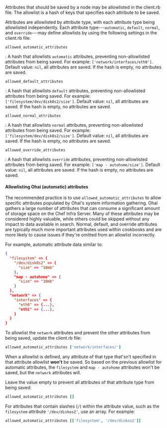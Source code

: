 Attributes that should be saved by a node may be allowlisted in the client.rb file. The allowlist is a hash of keys that specifies each attribute to be saved.

Attributes are allowlisted by attribute type, with each attribute type being allowlisted independently. Each attribute type---`automatic`, `default`, `normal`, and `override`---may define allowlists by using the following settings in the client.rb file:

`allowed_automatic_attributes`

: A hash that allowlists `automatic` attributes, preventing non-allowlisted attributes from being saved. For example: `['network/interfaces/eth0']`. Default value: `nil`, all attributes are saved. If the hash is empty, no attributes are saved.

`allowed_default_attributes`

: A hash that allowlists `default` attributes, preventing non-allowlisted attributes from being saved. For example: `['filesystem/dev/disk0s2/size']`. Default value: `nil`, all attributes are saved. If the hash is empty, no attributes are saved.

`allowed_normal_attributes`

: A hash that allowlists `normal` attributes, preventing non-allowlisted attributes from being saved. For example: `['filesystem/dev/disk0s2/size']`. Default value: `nil`, all attributes are saved. If the hash is empty, no attributes are saved.

`allowed_override_attributes`

: A hash that allowlists `override` attributes, preventing non-allowlisted attributes from being saved. For example: `['map - autohome/size']`. Default value: `nil`, all attributes are saved. If the hash is empty, no attributes are saved.

<!-- markdownlint-disable-file MD002 -->

#### Allowlisting Ohai (automatic) attributes

The recommended practice is to use `allowed_automatic_attributes` to allow specific attributes populated by Ohai's system information gathering. Ohai gathers a large number of attributes that can consume a significant amount of storage space on the Chef Infra Server. Many of these attributes may be considered highly valuable, while others could be skipped without any impact to data available in search. Normal, default, and override attributes are typically much more important attributes used within cookbooks and are more likely to cause issues if they're omitted from an allowlist incorrectly.

For example, automatic attribute data similar to:

```json
{
  "filesystem" => {
    "/dev/disk0s2" => {
      "size" => "10mb"
    },
    "map - autohome" => {
      "size" => "10mb"
    }
  },
  "network" => {
    "interfaces" => {
      "eth0" => {...},
      "eth1" => {...},
    }
  }
}
```

To allowlist the `network` attributes and prevent the other attributes from being saved, update the client.rb file:

```ruby
allowed_automatic_attributes ['network/interfaces/']
```

When a allowlist is defined, any attribute of that type that'sn't specified in that attribute allowlist **won't** be saved. So based on the previous allowlist for automatic attributes, the `filesystem` and `map - autohome` attributes won't be saved, but the `network` attributes will.

Leave the value empty to prevent all attributes of that attribute type from being saved:

```ruby
allowed_automatic_attributes []
```

For attributes that contain slashes (`/`) within the attribute value, such as the `filesystem` attribute `'/dev/diskos2'`, use an array. For example:

```ruby
allowed_automatic_attributes [['filesystem', '/dev/diskos2']]
```

